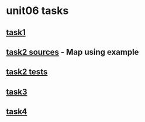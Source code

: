 # unit06 tasks

## [task1](https://github.com/bvvvd/epamHW/tree/master/unit06/src/main/java/com/epam/java/se/task1.md)
## [task2 sources](https://github.com/bvvvd/epamHW/tree/master/unit06/src/main/java/com/epam/java/se/task2) - Map using example
## [task2 tests](https://github.com/bvvvd/epamHW/tree/master/unit06/src/test/java/com/epam/java/se/task2)
## [task3](https://github.com/bvvvd/epamHW/tree/master/unit06/src/main/java/com/epam/java/se/task3.md)
## [task4](https://github.com/bvvvd/epamHW/tree/master/unit06/src/main/java/com/epam/java/se/task4.md)
